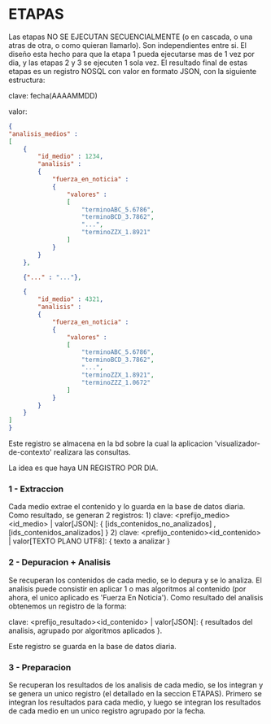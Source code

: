# ETAPAS
Las etapas NO SE EJECUTAN SECUENCIALMENTE (o en cascada, o una atras de otra, o como quieran llamarlo). Son independientes entre si. El diseño esta hecho para que la etapa 1 pueda ejecutarse mas de 1 vez por dia, y las etapas 2 y 3 se ejecuten 1 sola vez. El resultado final de estas etapas es un registro NOSQL con valor en formato JSON, con la siguiente estructura:

clave: fecha(AAAAMMDD)

valor:
```json
{
"analisis_medios" : 
[
    {
        "id_medio" : 1234,
        "analisis" :
        {
            "fuerza_en_noticia" : 
            {
                "valores" : 
                [
                    "terminoABC_5.6786",
                    "terminoBCD_3.7862",
                    "...",
                    "terminoZZX_1.8921"
                ]
            }
        }
    },

    {"..." : "..."},

    {
        "id_medio" : 4321,
        "analisis" :
        {
            "fuerza_en_noticia" : 
            {
                "valores" : 
                [
                    "terminoABC_5.6786",
                    "terminoBCD_3.7862",
                    "...",
                    "terminoZZX_1.8921",
                    "terminoZZZ_1.0672"
                ]
            }
        }
    }
]
}
```

Este registro se almacena en la bd sobre la cual la aplicacion 'visualizador-de-contexto' realizara las consultas.

La idea es que haya UN REGISTRO POR DIA.



### 1 - Extraccion
Cada medio extrae el contenido y lo guarda en la base de datos diaria. Como resultado, se generan 2 registros:
    1) clave: <prefijo_medio><id_medio> | valor[JSON]: { [ids_contenidos_no_analizados] , [ids_contenidos_analizados] }
    2) clave: <prefijo_contenido><id_contenido> | valor[TEXTO PLANO UTF8]: { texto a analizar }

### 2 - Depuracion + Analisis
Se recuperan los contenidos de cada medio, se lo depura y se lo analiza. El analisis puede consistir en aplicar 1 o mas algoritmos al contenido (por ahora, el unico aplicado es 'Fuerza En Noticia').
Como resultado del analisis obtenemos un registro de la forma:

clave: <prefijo_resultado><id_contenido> | valor[JSON]: { resultados del analisis, agrupado por algoritmos aplicados }.

Este registro se guarda en la base de datos diaria.

### 3 - Preparacion
Se recuperan los resultados de los analisis de cada medio, se los integran y se genera un unico registro (el detallado en la seccion ETAPAS).
Primero se integran los resultados para cada medio, y luego se integran los resultados de cada medio en un unico registro agrupado por la fecha.

